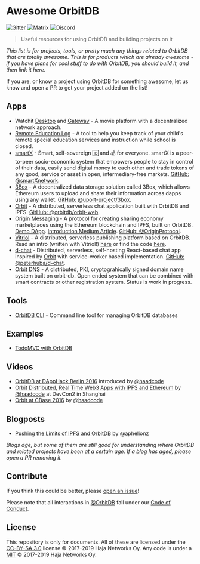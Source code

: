 # Awesome OrbitDB

[![Gitter](https://img.shields.io/gitter/room/nwjs/nw.js.svg)](https://gitter.im/orbitdb/Lobby) [![Matrix](https://img.shields.io/badge/matrix-%23orbitdb%3Apermaweb.io-blue.svg)](https://riot.permaweb.io/#/room/#orbitdb:permaweb.io) [![Discord](https://img.shields.io/discord/475789330380488707?color=blueviolet&label=discord)](https://discord.gg/v3RNE3M)

> Useful resources for using OrbitDB and building projects on it

*This list is for projects, tools, or pretty much any things related to OrbitDB that are totally awesome. This is for products which are already awesome - if you have plans for cool stuff to do with OrbitDB, you should build it, and then link it here.*

If you are, or know a project using OrbitDB for something awesome, let us know and open a PR to get your project added on the list!


## Apps
- Watchit [Desktop](https://github.com/ZorrillosDev/watchit-desktop) and [Gateway](https://github.com/ZorrillosDev/watchit-gateway) - A movie platform with a decentralized network approach.
- [Remote Education Log](https://log.education) - A tool to help you keep track of your child's remote special education services and instruction while school is closed.
- [smartX](https://smartxnetwork.github.io/) - Smart, self-sovereign 🆔 and 💰 for everyone. smartX is a peer-to-peer socio-economic system that empowers people to stay in control of their data, easily send digital money to each other and trade tokens of any good, service or asset in open, intermediary-free markets. [GitHub: @smartXnetwork](https://github.com/smartXnetwork/smartXnetwork.github.io).
- [3Box](https://medium.com/uport/announcing-3box-and-ethereum-profiles-dba9841e0952) - A decentralized data storage solution called 3Box, which allows Ethereum users to upload and share their information across dapps using any wallet. [GitHub: @uport-project/3box](https://github.com/uport-project/3box).
- [Orbit](https://github.com/orbitdb/orbit) - A distributed, serverless chat application built with OrbitDB and IPFS. [GitHub: @orbitdb/orbit-web](https://github.com/orbitdb/orbit-web).
- [Origin Messaging](https://www.originprotocol.com/en) -  A protocol for creating sharing economy marketplaces using the Ethereum blockchain and IPFS, built on OrbitDB. [Demo DApp](https://github.com/OriginProtocol/origin-dapp). [Introduction Medium Article](https://medium.com/originprotocol/introducing-origin-messaging-decentralized-secure-and-auditable-13c16fe0f13e). [GitHub: @OriginProtocol](https://github.com/OriginProtocol).
- [Vitriol](https://vitriol.co) - A distributed, serverless publishing platform based on OrbitDB. Read an intro (written with Vitriol!) [here](https://vitriol.co/QmccRaHCrUKZwZpjdJFiTTdgp8FG3ALFDZQexaYgit3NCF/QmYJvZjnw8c1DqFbW1BpWmvb3jVg8fQYRUs6UzzEyosagA) or find the code [here](https://gitlab.com/vitriolum/vitriol-web).
- [d-chat](https://github.com/peterhuba/d-chat) - Distributed, serverless, self-hosting React-based chat app inspired by [Orbit](https://github.com/orbitdb/orbit-web) with service-worker based implementation. [GitHub: @peterhuba/d-chat](https://github.com/peterhuba/d-chat).
- [Orbit DNS](https://github.com/vaultec81/orbit-dns) - A distributed, PKI, cryptograhically signed domain name system built on orbit-db. Open ended system that can be combined with smart contracts or other registration system. Status is work in progress. 

## Tools
- [OrbitDB CLI](https://github.com/orbitdb/orbit-db-cli) - Command line tool for managing OrbitDB databases

## Examples
- [TodoMVC with OrbitDB](https://github.com/orbitdb/example-orbitdb-todomvc-updated)

## Videos

- [OrbitDB at DAppHack Berlin 2016](https://www.youtube.com/watch?v=t-kZnoj_4nI) introduced by [@haadcode](https://github.com/haadcode)
- [Orbit Distributed, Real Time Web3 Apps with IPFS and Ethereum](https://www.youtube.com/watch?v=vQrbxyDPSXg) by [@haadcode](https://github.com/haadcode) at DevCon2 in Shanghai
- [Orbit at CBase 2016](https://www.youtube.com/watch?v=UOC_QqtEJtg&feature=youtu.be&t=1457) by [@haadcode](https://github.com/haadcode)

## Blogposts

- [Pushing the Limits of IPFS and OrbitDB](https://mrh.io/2018-01-24-pushing-limits-ipfs-orbitdb/) by @aphelionz

*Blogs age, but some of them are still good for understanding where OrbitDB and related projects have been at a certain age. If a blog has aged, please open a PR removing it.*

## Contribute

If you think this could be better, please [open an issue](https://github.com/orbitdb/awesome-orbitdb/issues/new)!

Please note that all interactions in [@OrbitDB](https://github.com/orbitdb) fall under our [Code of Conduct](CODE_OF_CONDUCT.md).

## License

This repository is only for documents. All of these are licensed under the [CC-BY-SA 3.0](LICENSE) license © 2017-2019 Haja Networks Oy. Any code is under a [MIT](LICENSE) © 2017-2019 Haja Networks Oy.
